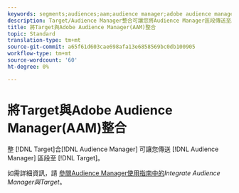 ```yaml
---
keywords: segments;audiences;aam;audience manager;adobe audience manager;integrate;integration
description: Target/Audience Manager整合可讓您將Audience Manager區段傳送至Adobe Target
title: 將Target與Adobe Audience Manager(AAM)整合
topic: Standard
translation-type: tm+mt
source-git-commit: a65f61d603cae698afa13e6858569bc0db100905
workflow-type: tm+mt
source-wordcount: '60'
ht-degree: 0%

---
```



# 將Target與Adobe Audience Manager(AAM)整合

整 [!DNL Target]合[!DNL Audience Manager] 可讓您傳送 [!DNL Audience Manager] 區段至 [!DNL Target]。

如需詳細資訊，請 [參閱Audience Manager使用指南中的](https://docs.adobe.com/content/help/en/audience-manager/user-guide/implementation-integration-guides/integration-other-solutions/aam-target-integration.html)*Integrate Audience Manager與Target*。
